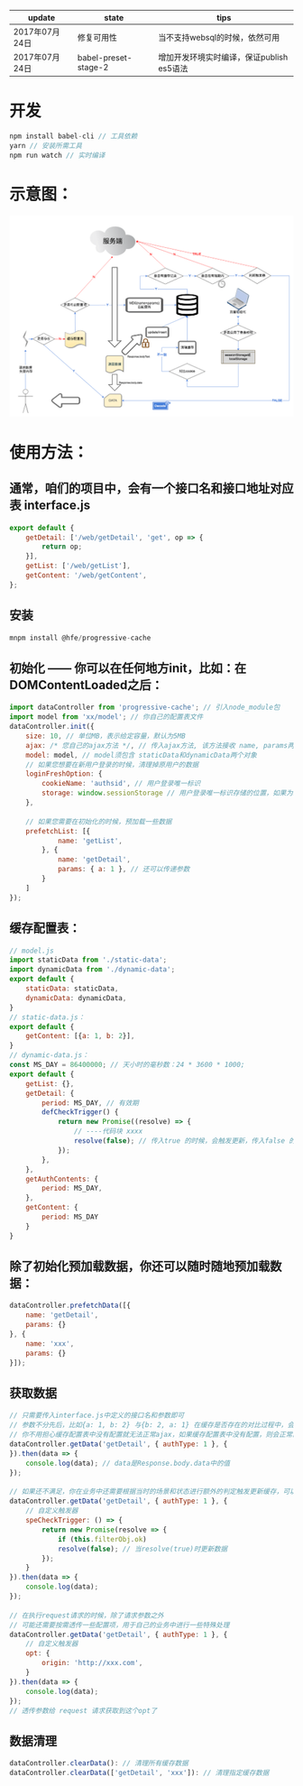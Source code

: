 | update | state | tips |
|-|-|-|
| 2017年07月24日 | 修复可用性 | 当不支持websql的时候，依然可用 |
| 2017年07月24日 | babel-preset-stage-2 | 增加开发环境实时编译，保证publish es5语法 |

开发
===
```javascript
npm install babel-cli // 工具依赖
yarn // 安装所需工具
npm run watch // 实时编译
```

示意图：
====
####
![image](https://github.com/lijun1231/progressive-cache/blob/master/images/explanation.png)

使用方法：
====
通常，咱们的项目中，会有一个接口名和接口地址对应表 interface.js
--
```javascript
export default {
    getDetail: ['/web/getDetail', 'get', op => {
        return op;
    }],
    getList: ['/web/getList'],
    getContent: '/web/getContent',
};
```

安装
--
``` javascript
mnpm install @hfe/progressive-cache
```

初始化 —— 你可以在任何地方init，比如：在DOMContentLoaded之后：
--
```javascript
import dataController from 'progressive-cache'; // 引入node_module包
import model from 'xx/model'; // 你自己的配置表文件
dataController.init({
    size: 10, // 单位MB，表示给定容量，默认为5MB
    ajax: /* 您自己的ajax方法 */, // 传入ajax方法, 该方法接收 name, params两个参数
    model: model, // model须包含 staticData和dynamicData两个对象
    // 如果您想要在新用户登录的时候，清理掉原用户的数据
    loginFreshOption: {
        cookieName: 'authsid', // 用户登录唯一标识
        storage: window.sessionStorage // 用户登录唯一标识存储的位置，如果为sessionStorage，则浏览器关闭之后，也会清理数据，如果为localStorage，则不会
    },

    // 如果您需要在初始化的时候，预加载一些数据
    prefetchList: [{
            name: 'getList',
        }, {
            name: 'getDetail',
            params: { a: 1 }, // 还可以传递参数
        }
    ]
});
```

缓存配置表：
--
```javascript
// model.js
import staticData from './static-data';
import dynamicData from './dynamic-data';
export default {
    staticData: staticData,
    dynamicData: dynamicData,
}
// static-data.js：
export default {
    getContent: [{a: 1, b: 2}],
}
// dynamic-data.js：
const MS_DAY = 86400000; // 天小时的毫秒数：24 * 3600 * 1000;
export default {
    getList: {},
    getDetail: {
        period: MS_DAY, // 有效期
        defCheckTrigger() {
            return new Promise((resolve) => {
                // ----代码块 xxxx
                resolve(false); // 传入true 的时候，会触发更新，传入false 的时候，则不会触发更新
            });
        },
    },
    getAuthContents: {
        period: MS_DAY,
    },
    getContent: {
        period: MS_DAY
    }
}
```

除了初始化预加载数据，你还可以随时随地预加载数据：
--
```javascript
dataController.prefetchData([{
    name: 'getDetail',
    params: {}
}, {
    name: 'xxx',
    params: {}
}]);
```

获取数据
--
``` javascript
// 只需要传入interface.js中定义的接口名和参数即可
// 参数不分先后，比如{a: 1, b: 2} 与{b: 2, a: 1} 在缓存是否存在的对比过程中，会被认为是相同的参数
// 你不用担心缓存配置表中没有配置就无法正常ajax，如果缓存配置表中没有配置，则会正常的ajax，所以全站都可以使用getData来请求数据
dataController.getData('getDetail', { authType: 1 }, {
}).then(data => {
    console.log(data); // data是Response.body.data中的值
});

// 如果还不满足，你在业务中还需要根据当时的场景和状态进行额外的判定触发更新缓存，可以speCheckTrigger参数作为自定义触发器
dataController.getData('getDetail', { authType: 1 }, {
    // 自定义触发器
    speCheckTrigger: () => {
        return new Promise(resolve => {
            if (this.filterObj.ok)
            resolve(false); // 当resolve(true)时更新数据
        });
    }
}).then(data => {
    console.log(data);
});

// 在执行request请求的时候，除了请求参数之外
// 可能还需要按需透传一些配置项，用于自己的业务中进行一些特殊处理
dataController.getData('getDetail', { authType: 1 }, {
    // 自定义触发器
    opt: {
        origin: 'http://xxx.com',
    }
}).then(data => {
    console.log(data);
});
// 透传参数给 request 请求获取到这个opt了

```
数据清理
--
``` javascript
dataController.clearData(): // 清理所有缓存数据
dataController.clearData(['getDetail', 'xxx']): // 清理指定缓存数据
```
